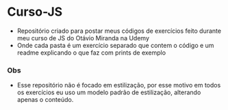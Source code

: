 # Curso-JS
- Repositório criado para postar meus códigos de exercícios feito durante meu curso de JS do Otávio Miranda na Udemy 
- Onde cada pasta é um exercício separado que contem o código e um readme explicando o que faz com prints de exemplo

### Obs
- Esse repositório não é focado em estilização, por esse motivo em todos os exercícios eu uso um modelo padrão de estilização, alterando apenas o conteúdo.
